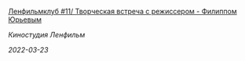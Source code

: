 <!--2022-03-23 17:13:20-->
<div class="yb">
  <a class="nodecor" href="/index.html?sovetskie_filmy/lenfilmklub_11_tvorcheskaya_vstrecha_s_rejisserom_-_filippom_jurevym">
    <img class="preview" data-videoid="https://rutube.ru/play/embed/http://rutube.ru/video/aed73d479a31f1b4cb9c975068a8512d/" src="http://pic.rutubelist.ru/video/aa/5e/aa5e6adbb70f19cdb4e484a253de1d45.jpg" align="left" alt="">
  </a>
  <div class="inlbl text">
    <p><a class="nodecor" href="/index.html?sovetskie_filmy/lenfilmklub_11_tvorcheskaya_vstrecha_s_rejisserom_-_filippom_jurevym">Ленфильмклуб #11/ Творческая встреча с режиссером - Филиппом Юрьевым</a></p>
    <p><i class="smaller2">Киностудия Ленфильм</i></p>
    <i class="smaller3">2022-03-23</i>
  </div>
</div>
